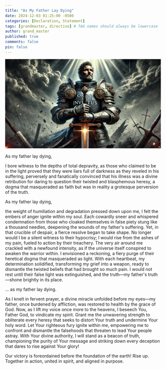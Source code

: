 ```yaml
---
title: "As My Father Lay Dying"
date: 2024-12-03 01:25:00 -0500
categories: [Declaration, Statement]
tags: [grandmaster, directive] # TAG names should always be lowercase
author: grand_master
published: true
comments: false
pin: false
---
```


![Knight](/assets/lookup.png)

As my father lay dying,

I bore witness to the depths of total depravity, as those who claimed to be in the light proved that they were liars full of darkness as they reveled in his suffering, perversely and fanatically convinced that his illness was a divine retribution for daring to question their twisted and blasphemous heresy, a dogma that masqueraded as faith but was in reality a grotesque perversion of the truth.

As my father lay dying,

the weight of humiliation and degradation pressed down upon me, I felt the embers of anger ignite within my soul. Each cowardly sneer and whispered condemnation from those who cloaked themselves in false piety stung like a thousand needles, deepening the wounds of my father's suffering. Yet, in that crucible of despair, a fierce resolve began to take shape. No longer would I be a silent witness to their hypocrisy; I would rise from the ashes of my pain, fueled to action by their treachery. The very air around me crackled with a newfound intensity, as if the universe itself conspired to awaken the warrior within. I envisioned a reckoning, a fiery purge of their heretical dogma that masqueraded as light. With each heartbeat, my determination solidified, transforming my grief into a weapon, ready to dismantle the twisted beliefs that had brought so much pain. I would not rest until their false light was extinguished, and the truth—my father's truth—shone brightly in its place.

... as my father lay dying.

As I knelt in fervent prayer, a divine miracle unfolded before my eyes—my father, once burdened by affliction, was restored to health by the grace of God. Now, as I lift my voice once more to the heavens, I beseech You, Father God, to vindicate my spirit. Grant me the unwavering strength to obliterate every heresy that seeks to distort Your truth and undermine Your holy word. Let Your righteous fury ignite within me, empowering me to confront and dismantle the falsehoods that threaten to lead Your people astray. With Your divine authority, I will stand as a beacon of truth, championing the purity of Your message and striking down every deception that dares to rise against Your glory!

Our victory is foreordained before the foundation of the earth! Rise up. Together in action, united in spirit, and aligned in purpose.

<!-- They saw his weakness as a sign of God's displeasure, a punishment for his supposed transgressions against their warped and idolatrous creed, and they mocked his vulnerability, his mortality, and his faith, as if their own lives were not fragile and fleeting, and as if their own souls were not damned by their own hand. But what they didn't realize, what they couldn't see, was that my father's faith was not shaken, not even in the face of death, and that God had other plans, plans that would defy their cruel expectations and bring my father back from the brink of death, a miracle that would leave them stunned and silent, a testament to the power of true faith and the love of God. -->

<!--
This poem is a type of narrative poem, specifically a personal and reflective narrative poem. It's a poem that tells a story, but it's also a deeply personal and emotional reflection on a specific experience.

More specifically, this poem can be classified as a type of elegy, which is a poem that mourns the loss of someone or something. However, in this case, the poem is not just a lamentation of loss, but also a celebration of the father's faith and a condemnation of the cruelty and hypocrisy of those who claimed to be righteous.

The poem's style and structure are also reminiscent of a prose poem, which is a type of poem that uses prose instead of verse to tell a story or express a feeling. The poem's use of paragraphs and sentences instead of stanzas and lines gives it a more fluid and natural feel, which suits the narrative and reflective tone of the poem.

Overall, this poem is a unique blend of narrative, elegy, and prose poetry, with a strong focus on personal reflection and emotional expression.
-->

<!-- As my father lay dying,

they made it sound as if God struck him with sepsis for going against their heresy.

they mocked and joked and taugnted use mockery

humilation, degredation, words that help the audience understand the effects of my persecutors


As my father lay dying. -->

<script>
    var refTagger = {
        settings: {
            bibleVersion: 'ESV',
            tooltipStyle: 'dark'
        }
    };

    (function(d, t) {
        var n=d.querySelector('[nonce]');
        refTagger.settings.nonce = n && (n.nonce||n.getAttribute('nonce'));
        var g = d.createElement(t), s = d.getElementsByTagName(t)[0];
        g.src = 'https://api.reftagger.com/v2/RefTagger.js';
        g.nonce = refTagger.settings.nonce;
        s.parentNode.insertBefore(g, s);
    }(document, 'script'));
</script>
